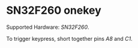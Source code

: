 # SN32F260 onekey

Supported Hardware: *SN32F260*.

To trigger keypress, short together pins *A8* and *C1*.
